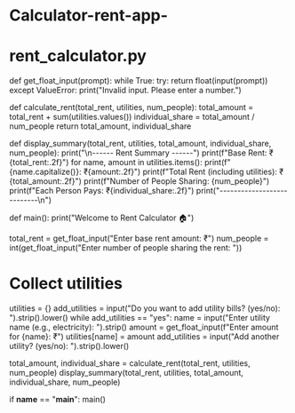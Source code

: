# Calculator-rent-app-
# rent_calculator.py

def get_float_input(prompt):
    while True:
        try:
            return float(input(prompt))
        except ValueError:
            print("Invalid input. Please enter a number.")

def calculate_rent(total_rent, utilities, num_people):
    total_amount = total_rent + sum(utilities.values())
    individual_share = total_amount / num_people
    return total_amount, individual_share

def display_summary(total_rent, utilities, total_amount, individual_share, num_people):
    print("\n------ Rent Summary ------")
    print(f"Base Rent: ₹{total_rent:.2f}")
    for name, amount in utilities.items():
        print(f"{name.capitalize()}: ₹{amount:.2f}")
    print(f"Total Rent (including utilities): ₹{total_amount:.2f}")
    print(f"Number of People Sharing: {num_people}")
    print(f"Each Person Pays: ₹{individual_share:.2f}")
    print("---------------------------\n")

def main():
    print("Welcome to Rent Calculator 🏠")

  total_rent = get_float_input("Enter base rent amount: ₹")
    num_people = int(get_float_input("Enter number of people sharing the rent: "))

   # Collect utilities
  utilities = {}
    add_utilities = input("Do you want to add utility bills? (yes/no): ").strip().lower()
    while add_utilities == "yes":
        name = input("Enter utility name (e.g., electricity): ").strip()
        amount = get_float_input(f"Enter amount for {name}: ₹")
        utilities[name] = amount
        add_utilities = input("Add another utility? (yes/no): ").strip().lower()

   total_amount, individual_share = calculate_rent(total_rent, utilities, num_people)
    display_summary(total_rent, utilities, total_amount, individual_share, num_people)

if __name__ == "__main__":
    main()
